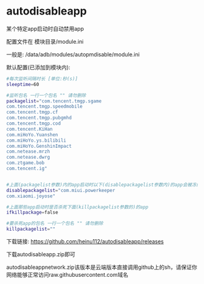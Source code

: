 # autodisableapp

某个特定app启动时自动禁用app

配置文件在 模块目录/module.ini

一般是:
/data/adb/modules/autopmdisable/module.ini

默认配置(已添加到模块内):
```bash
#每次监听间隔时长 [单位:秒(s)]
sleeptime=60

#监听包名 一行一个包名 "" 请勿删除
packagelist="com.tencent.tmgp.sgame
com.tencent.tmgp.speedmobile
com.tencent.tmgp.cf
com.tencent.tmgp.pubgmhd
com.tencent.tmgp.cod
com.tencent.KiHan
com.miHoYo.Yuanshen
com.miHoYo.ys.bilibili
com.miHoYo.GenshinImpact
com.netease.mrzh
com.netease.dwrg
com.ztgame.bob
com.tencent.ig"


#上面(packagelist参数)内的app启动时以下(disablepackagelist参数内)的app会被冻结
disablepackagelist="com.miui.powerkeeper
com.xiaomi.joyose"

#上面那些app启动时是否杀死下面(killpackagelist参数的)的app
ifkillpackage=false

#要杀死app的包名 一行一个包名 "" 请勿删除
killpackagelist=""
```

下载链接:
https://github.com/heinu112/autodisableapp/releases

下载autodisableapp.zip即可

autodisableappnetwork.zip该版本是云端版本直接调用github上的sh，请保证你网络能够正常访问raw.githubusercontent.com域名
